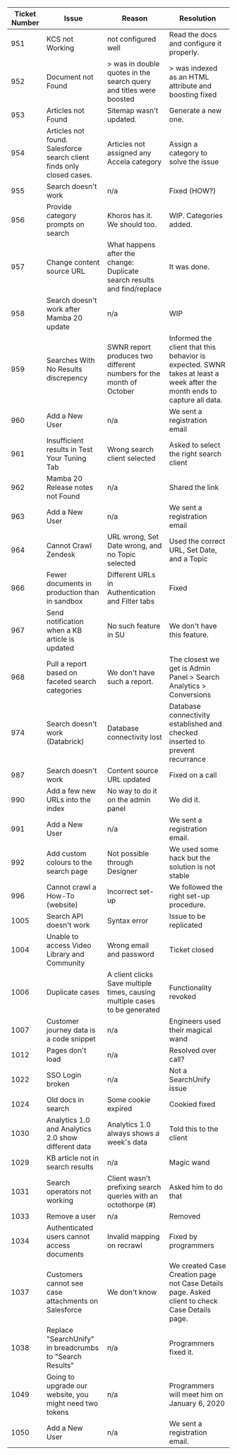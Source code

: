 Ticket Number | Issue | Reason | Resolution 
--- | --- | --- | --- 
951 | KCS not Working | not configured well | Read the docs and configure it properly. 
952 | Document not Found | > was in double quotes in the search query and titles were boosted | > was indexed as an HTML attribute and boosting fixed 
953 | Articles not Found | Sitemap wasn't updated.| Generate a new one. 
954 | Articles not found. Salesforce search client finds only closed cases. | Articles not assigned any Accela category | Assign a category to solve the issue
955 | Search doesn't work | n/a | Fixed (HOW?)
956 | Provide category prompts on search | Khoros has it. We should too. | WIP. Categories added.
957 | Change content source URL | What happens after the change: Duplicate search results and find/replace | It was done.
958 | Search doesn't work after Mamba 20 update | n/a | WIP
959 | Searches With No Results discrepency | SWNR report produces two different numbers for the month of October | Informed the client that this behavior is expected. SWNR takes at least a week after the month ends to capture all data.
960 | Add a New User | n/a | We sent a registration email 
961 | Insufficient results in Test Your Tuning Tab | Wrong search client selected | Asked to select the right search client
962 | Mamba 20 Release notes not Found | n/a | Shared the link 
963 | Add a New User | n/a | We sent a registration email
964 | Cannot Crawl Zendesk | URL wrong, Set Date wrong, and no Topic selected | Used the correct URL, Set Date, and a Topic
966 | Fewer documents in production than in sandbox | Different URLs in Authentication and Filter tabs | Fixed
967 | Send notification when a KB article is updated | No such feature in SU | We don't have this feature.
968 | Pull a report based on faceted search categories | We don't have such a report. | The closest we get is Admin Panel > Search Analytics > Conversions
974 | Search doesn't work (Databrick) | Database connectivity lost | Database connectivity established and checked inserted to prevent recurrance
987 | Search doesn't work | Content source URL updated | Fixed on a call
990 | Add a few new URLs into the index | No way to do it on the admin panel | We did it.
991 | Add a New User | n/a | We sent a registration email.
992 | Add custom colours to the search page | Not possible through Designer | We used some hack but the solution is not stable
996 | Cannot crawl a How-To (website) | Incorrect set-up | We followed the right set-up procedure.
1005 | Search API doesn't work | Syntax error | Issue to be replicated
1004 | Unable to access Video Library and Community | Wrong email and password | Ticket closed
1006 | Duplicate cases | A client clicks Save multiple times, causing multiple cases to be generated | Functionality revoked
1007 | Customer journey data is a code snippet | n/a | Engineers used their magical wand
1012 | Pages don't load | n/a | Resolved over call?
1022 | SSO Login broken | n/a | Not a SearchUnify issue
1024 | Old docs in search | Some cookie expired | Cookied fixed
1030 | Analytics 1.0 and Analytics 2.0 show different data | Analytics 1.0 always shows a week's data | Told this to the client
1029 | KB article not in search results | n/a | Magic wand
1031 | Search operators not working | Client wasn't prefixing search queries with an octothorpe (#) | Asked him to do that
1033 | Remove a user | n/a | Removed 
1034 | Authenticated users cannot access documents | Invalid mapping on recrawl | Fixed by programmers
1037 | Customers cannot see case attachments on Salesforce | We don't know | We created Case Creation page not Case Details page. Asked client to check Case Details page.
1038 | Replace "SearchUnify" in breadcrumbs to "Search Results" | n/a | Programmers fixed it.
1049 | Going to upgrade our website, you might need two tokens | n/a | Programmers will meet him on January 6, 2020
1050 | Add a New User | n/a | We sent a registration email.
